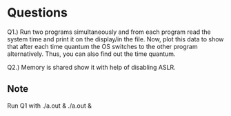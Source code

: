 # Questions

Q1.) Run two programs simultaneously and from each program read the system time and print it on the display/in the file. Now, plot this data to show that after each time quantum the OS switches to the other program alternatively. Thus, you can also find out the time quantum.

Q2.) Memory is shared show it with help of disabling ASLR.

 ## Note
Run Q1 with ./a.out & ./a.out &
